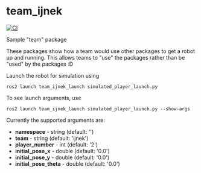 # team_ijnek

[![CI](https://github.com/ijnek/team_ijnek/actions/workflows/main.yml/badge.svg)](https://github.com/ijnek/team_ijnek/actions/workflows/main.yml)

Sample "team" package

These packages show how a team would use other packages to get a robot up and running.
This allows teams to "use" the packages rather than be "used" by the packages :D

Launch the robot for simulation using 

`ros2 launch team_ijnek_launch simulated_player_launch.py`

To see launch arguments, use

`ros2 launch team_ijnek_launch simulated_player_launch.py --show-args`

Currently the supported arguments are:

* **namespace** - string (default: '')
* **team** - string (default: 'ijnek')
* **player_number** - int (default: '2')
* **initial_pose_x** - double (default: '0.0')
* **initial_pose_y** - double (default: '0.0')
* **initial_pose_theta** - double (default: '0.0')
